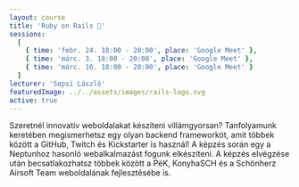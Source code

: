 ```yaml
---
layout: course
title: 'Ruby on Rails 🚆'
sessions:
  [
    { time: 'febr. 24. 18:00 - 20:00', place: 'Google Meet' },
    { time: 'márc. 3. 18:00 - 20:00', place: 'Google Meet' },
    { time: 'márc. 10. 18:00 - 20:00', place: 'Google Meet' }
  ]
lecturer: 'Sepsi László'
featuredImage: ../../assets/images/rails-logo.svg
active: true
---
```


Szeretnél innovatív weboldalakat készíteni villámgyorsan? Tanfolyamunk keretében megismerhetsz egy olyan backend frameworköt, amit többek között a GitHub, Twitch és Kickstarter is használ! A képzés során egy a Neptunhoz hasonló webalkalmazást fogunk elkészíteni. A képzés elvégzése után becsatlakozhatsz többek között a PéK, KonyhaSCH és a Schönherz Airsoft Team weboldalának fejlesztésébe is.
